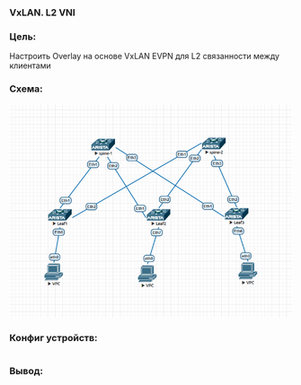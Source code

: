 ### VxLAN. L2 VNI

### Цель:

Настроить Overlay на основе VxLAN EVPN для L2 связанности между клиентами

### Схема: 

![](https://github.com/Hardliner991/Otus-network-engineer/blob/main/lab04/ebgp%20topology.png)

### Конфиг устройств: 

```
```

### Вывод:





